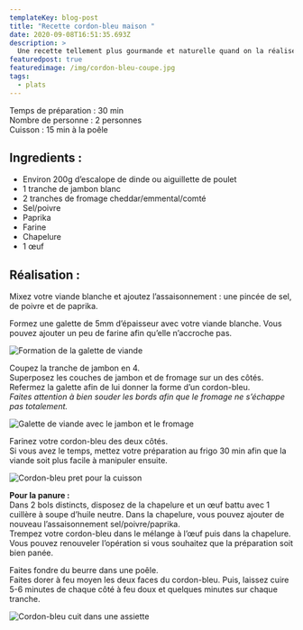 ```yaml
---
templateKey: blog-post
title: "Recette cordon-bleu maison "
date: 2020-09-08T16:51:35.693Z
description: >
  Une recette tellement plus gourmande et naturelle quand on la réalise soi-même.
featuredpost: true
featuredimage: /img/cordon-bleu-coupe.jpg
tags:
  - plats
---
```

Temps de préparation : 30 min\
Nombre de personne : 2 personnes\
Cuisson : 15 min à la poêle

## Ingredients :

* Environ 200g d’escalope de dinde ou aiguillette de poulet
* 1 tranche de jambon blanc
* 2 tranches de fromage cheddar/emmental/comté
* Sel/poivre
* Paprika
* Farine
* Chapelure
* 1 œuf

## Réalisation :

Mixez votre viande blanche et ajoutez l’assaisonnement : une pincée de sel, de poivre et de paprika.

Formez une galette de 5mm d’épaisseur avec votre viande blanche. Vous pouvez ajouter un peu de farine afin qu’elle n’accroche pas.

![Formation de la galette de viande ](/img/galette-viande.jpg "Galette de viande ")

Coupez la tranche de jambon en 4.\
Superposez les couches de jambon et de fromage sur un des côtés.\
Refermez la galette afin de lui donner la forme d’un cordon-bleu. \
*Faites attention à bien souder les bords afin que le fromage ne s’échappe pas totalement.*

![Galette de viande avec le jambon et le fromage ](/img/cordon-bleu-en-formation-.jpg "Cordon-bleu en formation ")

Farinez votre cordon-bleu des deux côtés.\
Si vous avez le temps, mettez votre préparation au frigo 30 min afin que la viande soit plus facile à manipuler ensuite.

![Cordon-bleu pret pour la cuisson ](/img/cordon-bleu.jpg "Cordon-bleu pret pour la cuisson ")

**Pour la panure :**\
Dans 2 bols distincts, disposez de la chapelure et un œuf battu avec 1 cuillère à soupe d’huile neutre. Dans la chapelure, vous pouvez ajouter de nouveau l’assaisonnement sel/poivre/paprika.\
Trempez votre cordon-bleu dans le mélange à l’œuf puis dans la chapelure.\
Vous pouvez renouveler l’opération si vous souhaitez que la préparation soit bien panée.

Faites fondre du beurre dans une poêle.\
Faites dorer à feu moyen les deux faces du cordon-bleu. Puis, laissez cuire 5-6 minutes de chaque côté à feu doux et quelques minutes sur chaque tranche.

![Cordon-bleu cuit dans une assiette ](/img/cordon.bleu-cuit-.jpg "Cordon-bleu cuit")